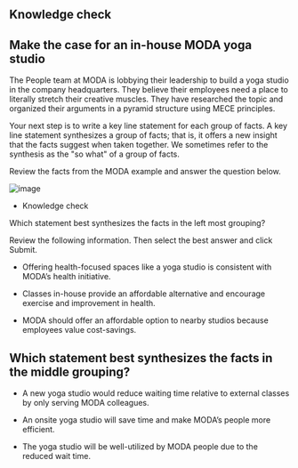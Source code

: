 ## Knowledge check

## Make the case for an in-house MODA yoga studio

The People team at MODA is lobbying their leadership to build a yoga studio in the company headquarters. They believe their employees need a place to literally stretch their creative muscles. They have researched the topic and organized their arguments in a pyramid structure using MECE principles.

Your next step is to write a key line statement for each group of facts. A key line statement synthesizes a group of facts; that is, it offers a new insight that the facts suggest when taken together. We sometimes refer to the synthesis as the "so what" of a group of facts.

Review the facts from the MODA example and answer the question below.


![image](https://github.com/adeleke123/Mckinsey-Forward-Program/assets/51156057/e7f579b3-3ba5-47ec-b319-54924a454e36)



* Knowledge check

Which statement best synthesizes the facts in the left most grouping?


Review the following information. Then select the best answer and click Submit.

+ Offering health-focused spaces like a yoga studio is consistent with MODA’s health initiative.

+ Classes in-house provide an affordable alternative and encourage exercise and improvement in health.

+ MODA should offer an affordable option to nearby studios because employees value cost-savings.

## Which statement best synthesizes the facts in the middle grouping?

+ A new yoga studio would reduce waiting time relative to external classes by only serving MODA colleagues.


+ An onsite yoga studio will save time and make MODA’s people more efficient.


+ The yoga studio will be well-utilized by MODA people due to the reduced wait time.


